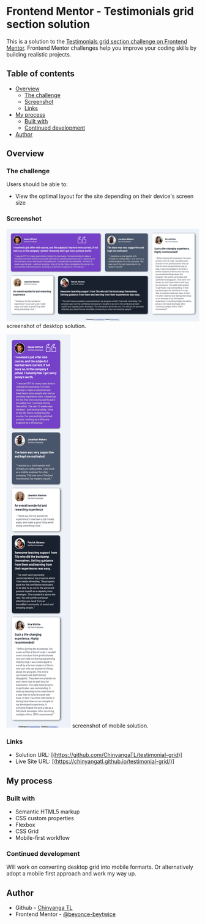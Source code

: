 # Frontend Mentor - Testimonials grid section solution

This is a solution to the [Testimonials grid section challenge on Frontend Mentor](https://www.frontendmentor.io/challenges/testimonials-grid-section-Nnw6J7Un7). Frontend Mentor challenges help you improve your coding skills by building realistic projects. 

## Table of contents

- [Overview](#overview)
  - [The challenge](#the-challenge)
  - [Screenshot](#screenshot)
  - [Links](#links)
- [My process](#my-process)
  - [Built with](#built-with)
  - [Continued development](#continued-development)
- [Author](#author)



## Overview

### The challenge

Users should be able to:

- View the optimal layout for the site depending on their device's screen size

### Screenshot

![](./screenshot.png) screenshot of desktop solution.

![](./screenshot-mobile.png) screenshot of mobile solution.

### Links

- Solution URL: [(https://github.com/ChinyangaTL/testimonial-grid)]
- Live Site URL: [(https://chinyangatl.github.io/testimonial-grid/)]

## My process

### Built with

- Semantic HTML5 markup
- CSS custom properties
- Flexbox
- CSS Grid
- Mobile-first workflow

### Continued development

Will work on converting desktop grid into mobile formarts.
Or alternatively adopt a mobile first approach and work my way up.

## Author

- Github - [Chinyanga TL](https://github.com/ChinyangaTL)
- Frontend Mentor - [@beyonce-beytwice](https://www.frontendmentor.io/profile/beyonce-beytwice)
